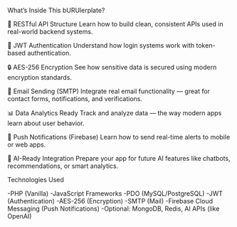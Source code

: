 What’s Inside This bURUlerplate?

🔗 RESTful API Structure
Learn how to build clean, consistent APIs used in real-world backend systems.

🔐 JWT Authentication
Understand how login systems work with token-based authentication.

🔒 AES-256 Encryption
See how sensitive data is secured using modern encryption standards.

📧 Email Sending (SMTP)
Integrate real email functionality — great for contact forms, notifications, and verifications.

📊 Data Analytics Ready
Track and analyze data — the way modern apps learn about user behavior.

🔔 Push Notifications (Firebase)
Learn how to send real-time alerts to mobile or web apps.

🤖 AI-Ready Integration
Prepare your app for future AI features like chatbots, recommendations, or smart analytics.

Technologies Used

-PHP (Vanilla) 
-JavaScript Frameworks
-PDO (MySQL/PostgreSQL)
-JWT (Authentication)
-AES-256 (Encryption)
-SMTP (Mail)
-Firebase Cloud Messaging (Push Notifications)
-Optional: MongoDB, Redis, AI APIs (like OpenAI)
